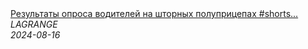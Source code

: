 <!--2024-08-16 07:00:07-->
<div class="yb">
  <a class="nodecor" href="/index.html?rabota/rezultaty_oprosa_voditelej_na_shtornyh_polupricepah_shorts_lagrange_voditel_tyagach_polupricep">
    <img class="preview" data-videoid="EqZFI1NUjek" src="https://i2.ytimg.com/vi/EqZFI1NUjek/hqdefault.jpg" align="middle" alt="">
  </a>
  <div class="inlbl text">
    <a class="nodecor" href="/index.html?rabota/rezultaty_oprosa_voditelej_na_shtornyh_polupricepah_shorts_lagrange_voditel_tyagach_polupricep">Результаты опроса водителей на шторных полуприцепах #shorts...</a><br>
    <i class="smaller2">LAGRANGE</i><br>
    <i class="smaller3">2024-08-16</i>
  </div>
</div>

